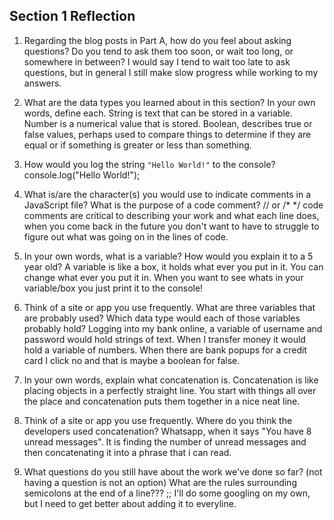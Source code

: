 ## Section 1 Reflection

1. Regarding the blog posts in Part A, how do you feel about asking questions? Do you tend to ask them too soon, or wait too long, or somewhere in between?
I would say I tend to wait too late to ask questions, but in general I still make slow progress while working to my answers.

2. What are the data types you learned about in this section? In your own words, define each.
String is text that can be stored in a variable.
Number is a numerical value that is stored.
Boolean, describes true or false values, perhaps used to compare things to determine if they are equal or if something is greater or less than something.

3. How would you log the string `"Hello World!"` to the console?
console.log("Hello World!");

4. What is/are the character(s) you would use to indicate comments in a JavaScript file? What is the purpose of a code comment?
// or /* */   code comments are critical to describing your work and what each line does, when you come back in the future you  don't want to have to struggle to figure out what was going on in the lines of code.

5. In your own words, what is a variable? How would you explain it to a 5 year old?
A variable is like a box, it holds what ever you put in it. You can change what ever you put it in. When you want to see whats in your variable/box you just print it to the console!

6. Think of a site or app you use frequently. What are three variables that are probably used? Which data type would each of those variables probably hold?
Logging into my bank online, a variable of username and password would hold strings of text. When I transfer money it would hold a variable of numbers. When there are bank popups for a credit card I click no and that is maybe a boolean for false.

7. In your own words, explain what concatenation is.
Concatenation is like placing objects in a perfectly straight line. You start with things all over the place and concatenation puts them together in a nice neat line.

8. Think of a site or app you use frequently. Where do you think the developers used concatenation?
Whatsapp, when it says "You have 8 unread messages". It is finding the number of unread messages and then concatenating it into a phrase that i can read.

9. What questions do you still have about the work we've done so far? (not having a question is not an option)
What are the rules surrounding semicolons at the end of a line??? ;; I'll do some googling on my own, but I need to get better about adding it to everyline.
